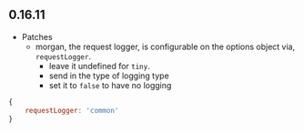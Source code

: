 ## 0.16.11

* Patches
    * morgan, the request logger, is configurable on the options object via, `requestLogger`.
        * leave it undefined for `tiny`.
        * send in the type of logging type
        * set it to `false` to have no logging

```javascript
{
    requestLogger: 'common'
}

